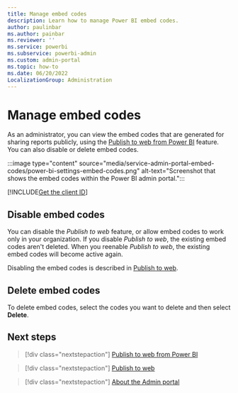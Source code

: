 ```yaml
---
title: Manage embed codes
description: Learn how to manage Power BI embed codes.
author: paulinbar
ms.author: painbar
ms.reviewer: ''
ms.service: powerbi
ms.subservice: powerbi-admin
ms.custom: admin-portal
ms.topic: how-to
ms.date: 06/20/2022
LocalizationGroup: Administration
---
```


# Manage embed codes

As an administrator, you can view the embed codes that are generated for sharing reports publicly, using the [Publish to web from Power BI](../collaborate-share/service-publish-to-web.md) feature. You can also disable or delete embed codes.

:::image type="content" source="media/service-admin-portal-embed-codes/power-bi-settings-embed-codes.png" alt-text="Screenshot that shows the embed codes within the Power BI admin portal.":::

[!INCLUDE[Get the client ID](../includes/admin-portal-settings.md)]

## Disable embed codes

You can disable the *Publish to web* feature, or allow embed codes to work only in your organization. If you disable *Publish to web*, the existing embed codes aren't deleted. When you reenable *Publish to web*, the existing embed codes will become active again.

Disabling the embed codes is described in [Publish to web](service-admin-portal-export-sharing.md#publish-to-web).

## Delete embed codes

To delete embed codes, select the codes you want to delete and then select **Delete**.

## Next steps

>[!div class="nextstepaction"]
>[Publish to web from Power BI](../collaborate-share/service-publish-to-web.md)

>[!div class="nextstepaction"]
>[Publish to web](service-admin-portal-export-sharing.md#publish-to-web)

>[!div class="nextstepaction"]
>[About the Admin portal](service-admin-portal.md)

